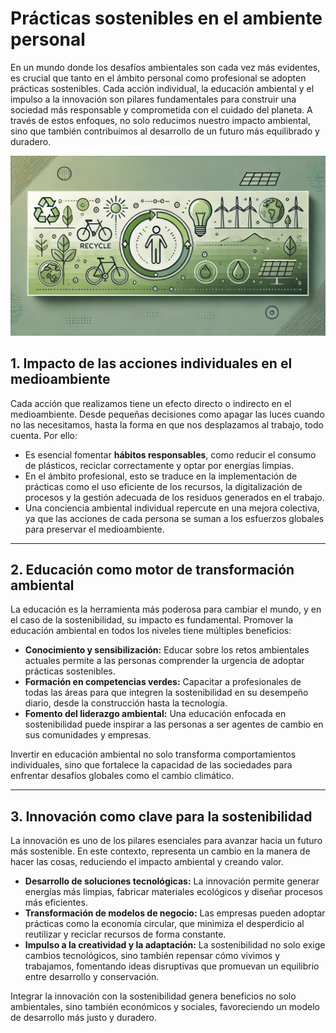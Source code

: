 # Prácticas sostenibles en el ambiente personal

En un mundo donde los desafíos ambientales son cada vez más evidentes, es crucial que tanto en el ámbito personal como profesional se adopten prácticas sostenibles. 
Cada acción individual, la educación ambiental y el impulso a la innovación son pilares fundamentales para construir una sociedad más responsable y comprometida con el cuidado del planeta. 
A través de estos enfoques, no solo reducimos nuestro impacto ambiental, sino que también contribuimos al desarrollo de un futuro más equilibrado y duradero.

![practicas](img/practicas.jpg)

## **1. Impacto de las acciones individuales en el medioambiente**  
Cada acción que realizamos tiene un efecto directo o indirecto en el medioambiente. Desde pequeñas decisiones como apagar las luces cuando no las necesitamos, hasta la forma en que nos desplazamos al trabajo, todo cuenta. Por ello:  

- Es esencial fomentar **hábitos responsables**, como reducir el consumo de plásticos, reciclar correctamente y optar por energías limpias.  
- En el ámbito profesional, esto se traduce en la implementación de prácticas como el uso eficiente de los recursos, la digitalización de procesos y la gestión adecuada de los residuos generados en el trabajo.  
- Una conciencia ambiental individual repercute en una mejora colectiva, ya que las acciones de cada persona se suman a los esfuerzos globales para preservar el medioambiente.  

---

## **2. Educación como motor de transformación ambiental**  
La educación es la herramienta más poderosa para cambiar el mundo, y en el caso de la sostenibilidad, su impacto es fundamental. Promover la educación ambiental en todos los niveles tiene múltiples beneficios:  

- **Conocimiento y sensibilización:** Educar sobre los retos ambientales actuales permite a las personas comprender la urgencia de adoptar prácticas sostenibles.  
- **Formación en competencias verdes:** Capacitar a profesionales de todas las áreas para que integren la sostenibilidad en su desempeño diario, desde la construcción hasta la tecnología.  
- **Fomento del liderazgo ambiental:** Una educación enfocada en sostenibilidad puede inspirar a las personas a ser agentes de cambio en sus comunidades y empresas.  

Invertir en educación ambiental no solo transforma comportamientos individuales, sino que fortalece la capacidad de las sociedades para enfrentar desafíos globales como el cambio climático.

---

## **3. Innovación como clave para la sostenibilidad**  
La innovación es uno de los pilares esenciales para avanzar hacia un futuro más sostenible. En este contexto, representa un cambio en la manera de hacer las cosas, reduciendo el impacto ambiental y creando valor.  

- **Desarrollo de soluciones tecnológicas:** La innovación permite generar energías más limpias, fabricar materiales ecológicos y diseñar procesos más eficientes.  
- **Transformación de modelos de negocio:** Las empresas pueden adoptar prácticas como la economía circular, que minimiza el desperdicio al reutilizar y reciclar recursos de forma constante.  
- **Impulso a la creatividad y la adaptación:** La sostenibilidad no solo exige cambios tecnológicos, sino también repensar cómo vivimos y trabajamos, fomentando ideas disruptivas que promuevan un equilibrio entre desarrollo y conservación.  

Integrar la innovación con la sostenibilidad genera beneficios no solo ambientales, sino también económicos y sociales, favoreciendo un modelo de desarrollo más justo y duradero.
